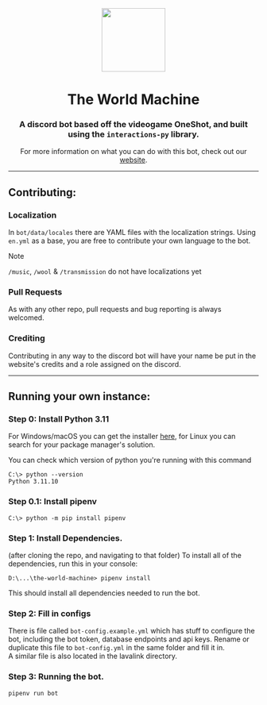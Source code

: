 <div align="center">
    <img src="https://avatars.githubusercontent.com/u/160534184?s=280&v=4" width="128" height="128">
</div>

# <div align="center"> The World Machine </div>

<div align="center">

### A discord bot based off the videogame OneShot, and built using the `interactions-py` library.

For more information on what you can do with this bot, check out our [website](https://www.theworldmachine.xyz/invite).
</div>

---
## Contributing:

### Localization
In `bot/data/locales` there are YAML files with the localization strings. Using `en.yml` as a base, you are free to contribute your own language to the bot.
> [!NOTE] 
> `/music`, `/wool` & `/transmission` do not have localizations yet
### Pull Requests
As with any other repo, pull requests and bug reporting is always welcomed.

### Crediting
Contributing in any way to the discord bot will have your name be put in the website's credits and a role assigned on the discord.

---
## Running your own instance:
### Step 0: Install Python 3.11
For Windows/macOS you can get the installer [here](https://www.python.org/downloads/release/python-31110/), for Linux you can search for your package manager's solution.<br>

You can check which version of python you're running with this command
```commandline
C:\> python --version
Python 3.11.10
```

### Step 0.1: Install pipenv
```commandline
C:\> python -m pip install pipenv
```

### Step 1: Install Dependencies.
(after cloning the repo, and navigating to that folder)
To install all of the dependencies, run this in your console:
```commandline
D:\...\the-world-machine> pipenv install
```
This should install all dependencies needed to run the bot.

### Step 2: Fill in configs
There is file called `bot-config.example.yml` which has stuff to configure the bot, including the bot token, database endpoints and api keys. Rename or duplicate this file to `bot-config.yml` in the same folder and fill it in. <br>
A similar file is also located in the lavalink directory.

### Step 3: Running the bot.
```commandline
pipenv run bot
```
